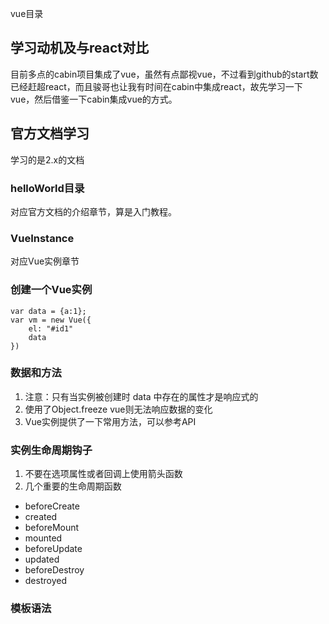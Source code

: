 vue目录
## 学习动机及与react对比
目前多点的cabin项目集成了vue，虽然有点鄙视vue，不过看到github的start数已经赶超react，而且骏哥也让我有时间在cabin中集成react，故先学习一下vue，然后借鉴一下cabin集成vue的方式。

## 官方文档学习
学习的是2.x的文档
### helloWorld目录
对应官方文档的介绍章节，算是入门教程。

### VueInstance
对应Vue实例章节
### 创建一个Vue实例
```
var data = {a:1};
var vm = new Vue({
    el: "#id1"
    data
})
```
### 数据和方法
1. 注意：只有当实例被创建时 data 中存在的属性才是响应式的
2. 使用了Object.freeze vue则无法响应数据的变化
3. Vue实例提供了一下常用方法，可以参考API
### 实例生命周期钩子
1. 不要在选项属性或者回调上使用箭头函数
2. 几个重要的生命周期函数
- beforeCreate
- created
- beforeMount
- mounted
- beforeUpdate
- updated
- beforeDestroy
- destroyed

### 模板语法

